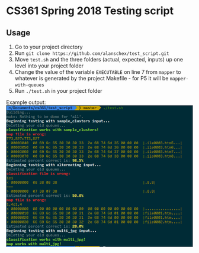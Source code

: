 # CS361 Spring 2018 Testing script

## Usage
1. Go to your project directory
2. Run `git clone https://github.com/alanschex/test_script.git`
3. Move `test.sh` and the three folders (actual, expected, inputs) up one level into your project folder
4. Change the value of the variable `EXECUTABLE` on line 7 from `mapper` to whatever is generated by the project Makefile - for P5 it will be `mapper-with-queues`
4. Run `./test.sh` in your project folder

Example output:
![Example output](https://github.com/alanschex/test_script/blob/master/example_output.png)
